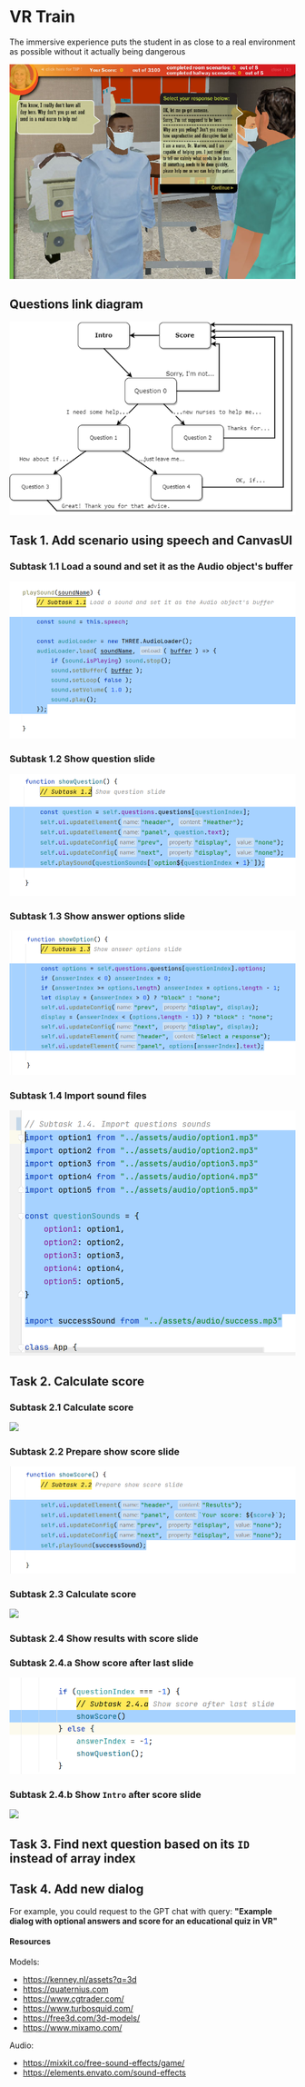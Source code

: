 # VR Train

The immersive experience puts the student in as close
to a real environment as possible without it actually
being dangerous

![](docs/Scenario.jpg)

## Questions link diagram
![](docs/QuestionMap.png)

## Task 1. Add scenario using speech and CanvasUI

### Subtask 1.1 Load a sound and set it as the Audio object's buffer

![](docs/subtask1.1.png)

### Subtask 1.2 Show question slide

![](docs/subtask1.2.png)

### Subtask 1.3 Show answer options slide

![](docs/subtask1.3.png)

### Subtask 1.4 Import sound files

![](docs/subtask1.4.png)

## Task 2. Calculate score

### Subtask 2.1 Calculate score

![](docs/subtask2.1.png)

### Subtask 2.2 Prepare show score slide

![](docs/subtask2.2.png)

### Subtask 2.3 Calculate score

![](docs/subtask2.3.png)

### Subtask 2.4 Show results with score slide

### Subtask 2.4.a Show score after last slide

![](docs/subtask2.4.a.png)

### Subtask 2.4.b Show `Intro` after score slide

![](docs/subtask2.4.b.png)

## Task 3. Find next question based on its `ID` instead of array index

## Task 4. Add new dialog

For example, you could request to the GPT chat with query:
__"Example dialog with optional answers and score for an educational quiz in VR"__

#### Resources

Models:
- https://kenney.nl/assets?q=3d
- https://quaternius.com
- https://www.cgtrader.com/
- https://www.turbosquid.com/
- https://free3d.com/3d-models/
- https://www.mixamo.com/

Audio:
- https://mixkit.co/free-sound-effects/game/
- https://elements.envato.com/sound-effects